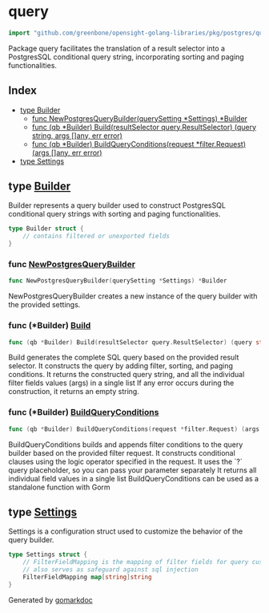 <!-- gomarkdoc:embed:start -->

<!-- Code generated by gomarkdoc. DO NOT EDIT -->

# query

```go
import "github.com/greenbone/opensight-golang-libraries/pkg/postgres/query"
```

Package query facilitates the translation of a result selector into a PostgresSQL conditional query string, incorporating sorting and paging functionalities.

## Index

- [type Builder](<#Builder>)
  - [func NewPostgresQueryBuilder\(querySetting \*Settings\) \*Builder](<#NewPostgresQueryBuilder>)
  - [func \(qb \*Builder\) Build\(resultSelector query.ResultSelector\) \(query string, args \[\]any, err error\)](<#Builder.Build>)
  - [func \(qb \*Builder\) BuildQueryConditions\(request \*filter.Request\) \(args \[\]any, err error\)](<#Builder.BuildQueryConditions>)
- [type Settings](<#Settings>)


<a name="Builder"></a>
## type [Builder](<https://github.com/greenbone/opensight-golang-libraries/blob/main/pkg/postgres/query/builder.go#L28-L31>)

Builder represents a query builder used to construct PostgresSQL conditional query strings with sorting and paging functionalities.

```go
type Builder struct {
    // contains filtered or unexported fields
}
```

<a name="NewPostgresQueryBuilder"></a>
### func [NewPostgresQueryBuilder](<https://github.com/greenbone/opensight-golang-libraries/blob/main/pkg/postgres/query/builder.go#L34>)

```go
func NewPostgresQueryBuilder(querySetting *Settings) *Builder
```

NewPostgresQueryBuilder creates a new instance of the query builder with the provided settings.

<a name="Builder.Build"></a>
### func \(\*Builder\) [Build](<https://github.com/greenbone/opensight-golang-libraries/blob/main/pkg/postgres/query/builder.go#L144>)

```go
func (qb *Builder) Build(resultSelector query.ResultSelector) (query string, args []any, err error)
```

Build generates the complete SQL query based on the provided result selector. It constructs the query by adding filter, sorting, and paging conditions. It returns the constructed query string, and all the individual filter fields values \(args\) in a single list If any error occurs during the construction, it returns an empty string.

<a name="Builder.BuildQueryConditions"></a>
### func \(\*Builder\) [BuildQueryConditions](<https://github.com/greenbone/opensight-golang-libraries/blob/main/pkg/postgres/query/builder.go#L45>)

```go
func (qb *Builder) BuildQueryConditions(request *filter.Request) (args []any, err error)
```

BuildQueryConditions builds and appends filter conditions to the query builder based on the provided filter request. It constructs conditional clauses using the logic operator specified in the request. It uses the \`?\` query placeholder, so you can pass your parameter separately It returns all individual field values in a single list BuildQueryConditions can be used as a standalone function with Gorm

<a name="Settings"></a>
## type [Settings](<https://github.com/greenbone/opensight-golang-libraries/blob/main/pkg/postgres/query/builder.go#L20-L24>)

Settings is a configuration struct used to customize the behavior of the query builder.

```go
type Settings struct {
    // FilterFieldMapping is the mapping of filter fields for query customization
    // also serves as safeguard against sql injection
    FilterFieldMapping map[string]string
}
```

Generated by [gomarkdoc](<https://github.com/princjef/gomarkdoc>)


<!-- gomarkdoc:embed:end -->